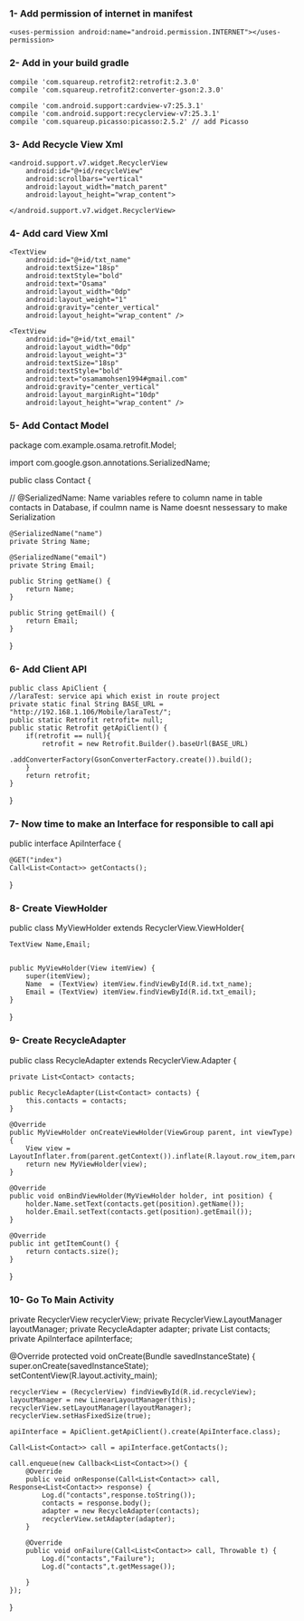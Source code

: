 ### 1-	Add permission of internet in manifest
	<uses-permission android:name="android.permission.INTERNET"></uses-permission>

### 2-	Add in your build gradle
	
	compile 'com.squareup.retrofit2:retrofit:2.3.0'
	compile 'com.squareup.retrofit2:converter-gson:2.3.0'

    compile 'com.android.support:cardview-v7:25.3.1' 
    compile 'com.android.support:recyclerview-v7:25.3.1'
    compile 'com.squareup.picasso:picasso:2.5.2' // add Picasso

### 3-	Add Recycle View Xml
<RelativeLayout xmlns:android="http://schemas.android.com/apk/res/android"
    xmlns:app="http://schemas.android.com/apk/res-auto"
    xmlns:tools="http://schemas.android.com/tools"
    android:layout_width="match_parent"
    android:layout_height="match_parent"
    tools:context="com.example.osama.retrofit.MainActivity">

    <android.support.v7.widget.RecyclerView
        android:id="@+id/recycleView"
        android:scrollbars="vertical"
        android:layout_width="match_parent"
        android:layout_height="wrap_content">

    </android.support.v7.widget.RecyclerView>

</RelativeLayout>

### 4-	Add card View Xml
<?xml version="1.0" encoding="utf-8"?>
<LinearLayout
    xmlns:android="http://schemas.android.com/apk/res/android"
    android:orientation="horizontal"
    android:layout_width="match_parent"
    android:layout_weight="4"
    android:layout_height="80dp"
    >

    <TextView
        android:id="@+id/txt_name"
        android:textSize="18sp"
        android:textStyle="bold"
        android:text="Osama"
        android:layout_width="0dp"
        android:layout_weight="1"
        android:gravity="center_vertical"
        android:layout_height="wrap_content" />

    <TextView
        android:id="@+id/txt_email"
        android:layout_width="0dp"
        android:layout_weight="3"
        android:textSize="18sp"
        android:textStyle="bold"
        android:text="osamamohsen1994#gmail.com"
        android:gravity="center_vertical"
        android:layout_marginRight="10dp"
        android:layout_height="wrap_content" />
    
</LinearLayout>

### 5-	Add Contact Model

package com.example.osama.retrofit.Model;

import com.google.gson.annotations.SerializedName;

public class Contact {

// @SerializedName: Name variables refere to column name in table contacts in Database, if coulmn name is Name doesnt nessessary to make Serialization

    @SerializedName("name") 
    private String Name;

    @SerializedName("email")
    private String Email;

    public String getName() {
        return Name;
    }

    public String getEmail() {
        return Email;
    }
}



### 6-	Add Client API
	public class ApiClient {
	//laraTest: service api which exist in route project
    private static final String BASE_URL = "http://192.168.1.106/Mobile/laraTest/";
    public static Retrofit retrofit= null;
    public static Retrofit getApiClient() {
        if(retrofit == null){
            retrofit = new Retrofit.Builder().baseUrl(BASE_URL)
                    .addConverterFactory(GsonConverterFactory.create()).build();
        }
        return retrofit;
    }
}

### 7-	Now time to make an Interface for responsible to call api
public interface ApiInterface {

    @GET("index")
    Call<List<Contact>> getContacts();
}


### 8-	Create ViewHolder

public class MyViewHolder extends RecyclerView.ViewHolder{

    TextView Name,Email;


    public MyViewHolder(View itemView) {
        super(itemView);
        Name  = (TextView) itemView.findViewById(R.id.txt_name);
        Email = (TextView) itemView.findViewById(R.id.txt_email);
    }
}


### 9-	Create RecycleAdapter
public class RecycleAdapter extends RecyclerView.Adapter<MyViewHolder> {

    private List<Contact> contacts;

    public RecycleAdapter(List<Contact> contacts) {
        this.contacts = contacts;
    }

    @Override
    public MyViewHolder onCreateViewHolder(ViewGroup parent, int viewType) {
        View view = LayoutInflater.from(parent.getContext()).inflate(R.layout.row_item,parent,false);
        return new MyViewHolder(view);
    }

    @Override
    public void onBindViewHolder(MyViewHolder holder, int position) {
        holder.Name.setText(contacts.get(position).getName());
        holder.Email.setText(contacts.get(position).getEmail());
    }

    @Override
    public int getItemCount() {
        return contacts.size();
    }

}

### 10-	Go To Main Activity
private RecyclerView recyclerView;
private RecyclerView.LayoutManager layoutManager;
private RecycleAdapter adapter;
private List<Contact> contacts;
private ApiInterface apiInterface;

@Override
protected void onCreate(Bundle savedInstanceState) {
    super.onCreate(savedInstanceState);
    setContentView(R.layout.activity_main);

    recyclerView = (RecyclerView) findViewById(R.id.recycleView);
    layoutManager = new LinearLayoutManager(this);
    recyclerView.setLayoutManager(layoutManager);
    recyclerView.setHasFixedSize(true);

    apiInterface = ApiClient.getApiClient().create(ApiInterface.class);

    Call<List<Contact>> call = apiInterface.getContacts();

    call.enqueue(new Callback<List<Contact>>() {
        @Override
        public void onResponse(Call<List<Contact>> call, Response<List<Contact>> response) {
            Log.d("contacts",response.toString());
            contacts = response.body();
            adapter = new RecycleAdapter(contacts);
            recyclerView.setAdapter(adapter);
        }

        @Override
        public void onFailure(Call<List<Contact>> call, Throwable t) {
            Log.d("contacts","Failure");
            Log.d("contacts",t.getMessage());

        }
    });
}

